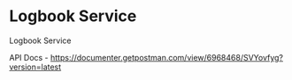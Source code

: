 # Logbook Service
Logbook Service

API Docs - https://documenter.getpostman.com/view/6968468/SVYovfyg?version=latest